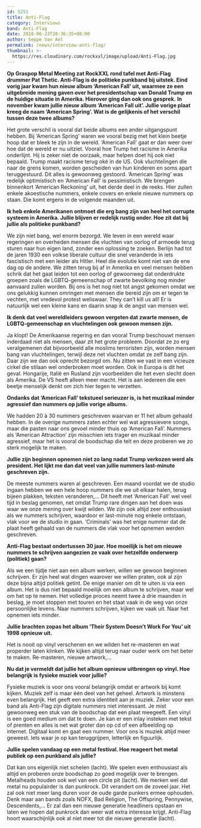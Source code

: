 ```yaml
---
id: 5251
title: Anti-Flag
category: Interviews
band: Anti-Flag
date: 2018-06-23T20:36:35+00:00
author: Seppe Van Ael
permalink: /news/interview-anti-flag/
thumbnail: >-
  https://res.cloudinary.com/rockxxl/image/upload/Anti-Flag.jpg
---
```

**Op Graspop Metal Meeting zat RockXXL rond tafel met Anti-Flag drummer Pat Thetic. Anti-Flag is de politieke punkband bij uitstek. Eind vorig jaar kwam hun nieuw album ‘American Fall’ uit, waarmee ze een uitgebreide mening gaven over het presidentschap van Donald Trump en de huidige situatie in Amerika. Hierover ging dan ook ons gesprek.**
**In november kwam jullie nieuw album ‘American Fall uit’. Jullie vorige plaat kreeg de naam ‘American Spring’. Wat is de gelijkenis of het verschil tussen deze twee albums?**

Het grote verschil is vooral dat beide albums een ander uitgangspunt hebben. Bij ‘American Spring’ waren we vooral bezig met het klein beetje hoop dat er bleek te zijn in de wereld. ‘American Fall’ gaat er dan weer over hoe dat de wereld er nu uitziet. Vooral hoe Trump het racisme in Amerika onderlijnt. Hij is zeker niet de oorzaak, maar helpen doet hij ook niet bepaald. Trump maakt racisme terug oké in de US. Ook vluchtelingen die naar de grens komen, worden gescheiden van hun kinderen en soms apart teruggestuurd. Dit alles is gewoonweg gestoord. ‘American Spring’ was redelijk optimistisch en ‘American Fall’ is pessimistisch. We brengen binnenkort ‘American Reckoning’ uit, het derde deel in de reeks. Hier zullen enkele akoestische nummers, enkele covers en enkele nieuwe nummers op staan. Die komt ergens in de volgende maanden uit.

**Ik heb enkele Amerikanen ontmoet die erg bang zijn van heel het corrupte systeem in Amerika. Jullie blijven er redelijk rustig onder. Hoe zit dat bij jullie als politieke punkband?**

We zijn niet bang, wel enorm bezorgd. We leven in een wereld waar regeringen en overheden mensen die vluchten van oorlog of armoede terug sturen naar hun eigen land, zonder een oplossing te zoeken. Berlijn had tot de jaren 1930 een volkse liberale cultuur die snel veranderde in iets fascistisch met een leider als Hitler. Heel die evolutie komt niet van de ene dag op de andere. We zitten terug bij af in Amerika en veel mensen hebben schrik dat het gaat leiden tot een oorlog of gewoonweg dat onderdrukte groepen zoals de LGBTQ-gemeenschap of zwarte bevolking nog minder aanvaard zullen worden. Bij ons is het nog niet tot angst gekomen omdat we ons gelukkig kunnen omringen met mensen die bereid zijn om er tegen te vechten, met vredevol protest weliswaar. They can’t kill us all! Er is natuurlijk wel een kleine kans en daarin snap ik de angst van mensen wel.

**Ik denk dat veel wereldleiders gewoon vergeten dat zwarte mensen, de LGBTQ-gemeenschap en vluchtelingen ook gewoon mensen zijn.**

Ja klopt! De Amerikaanse regering en dan vooral Trump beschouwt mensen inderdaad niet als mensen, daar zit het grote probleem. Doordat ze zo erg veralgemenen dat bijvoorbeeld alle moslims terroristen zijn, worden mensen bang van vluchtelingen, terwijl deze net vluchten omdat ze zelf bang zijn. Daar zijn we dan ook oprecht bezorgd om. Nu zitten we vast in een vicieuze cirkel die stilaan wel onderbroken moet worden. Ook in Europa is dit het geval. Hongarije, Italië en Rusland zijn voorbeelden die het even slecht doen als Amerika. De VS heeft alleen meer macht. Het is aan iedereen die een beetje menselijk denkt om zich hier tegen te verzetten.

**Ondanks dat ‘American Fall’ tekstueel serieuzer is, is het muzikaal minder agressief dan nummers op jullie vorige albums.**

We hadden 20 à 30 nummers geschreven waarvan er 11 het album gehaald hebben. In de overige nummers zaten echter wel wat agressievere songs, maar die pasten naar ons gevoel minder thuis op ‘American Fall’. Nummers als ‘American Attraction’ zijn misschien iets trager en muzikaal minder agressief, maar het is vooral de boodschap die telt en deze proberen we zo sterk mogelijk te maken.

**Jullie zijn beginnen opnemen niet zo lang nadat Trump verkozen werd als president. Het lijkt me dan dat veel van jullie nummers last-minute geschreven zijn.**

De meeste nummers waren al geschreven. Een maand voordat we de studio ingaan hebben we een hele hoop nummers die we uit elkaar halen, terug bijeen plakken, teksten veranderen,… Dit heeft met ‘American Fall’ wel veel tijd in beslag genomen, net omdat Trump rare dingen aan het doen was waar we onze mening over kwijt wilden. We zijn ook altijd zeer enthousiast als we nummers schrijven, waardoor er last-minute nog enkele ontstaan, vlak voor we de studio in gaan. ‘Criminals’ was het enige nummer dat de plaat heeft gehaald van de nummers die vlak voor het opnemen werden geschreven.

**Anti-Flag bestaat ondertussen 30 jaar. Hoe moeilijk is het om nieuwe nummers te schrijven aangezien ze vaak over hetzelfde onderwerp (politiek) gaan?** 

Als we een tijdje niet aan een album werken, willen we gewoon beginnen schrijven. Er zijn heel wat dingen waarover we willen praten, ook al zijn deze bijna altijd politiek getint. De enige manier om dit te uiten is via een album. Het is dus niet bepaald moeilijk om een album te schrijven, maar wel om het op te nemen. Het volledige proces neemt twee à drie maanden in beslag, je moet stoppen met touren en het staat vaak in de weg van onze persoonlijke levens. Naar nummers schrijven, kijken we vaak uit. Naar het opnemen iets minder.

**Jullie brachten zopas het album ‘Their System Doesn’t Work For You’ uit 1998 opnieuw uit.**

Het is nooit op vinyl verschenen en we wilden het re-masteren en wat properder laten klinken. We kijken altijd terug naar ouder werk om het beter te maken. Re-masteren, nieuwe artwork,…

**Nu dat je vermeldt dat jullie het album opnieuw uitbrengen op vinyl. Hoe belangrijk is fysieke muziek voor jullie?**

Fysieke muziek is voor ons vooral belangrijk omdat er artwork bij komt kijken. Muziek zelf is maar één deel van het geheel. Artwork is minstens even belangrijk. Het geeft een extra identiteit aan je muziek. Zeker voor een band als Anti-Flag zijn digitale nummers niet interessant. Je mist gewoonweg een stuk van de boodschap dat een plaat meegeeft. Een vinyl is een goed medium om dat te doen. Je kan er een inlay insteken met tekst of prenten en alles is net wat groter dan op cd of een afbeelding op internet. Digitaal komt en gaat een nummer. Voor ons is muziek altijd meer geweest. Iets waar je op kan teruggrijpen, letterlijk en figuurlijk.

**Jullie spelen vandaag op een metal festival. Hoe reageert het metal publiek op een punkband als jullie?** 

Dat kan ons eigenlijk niet schelen (lacht). We spelen even enthousiast als altijd en proberen onze boodschap zo goed mogelijk over te brengen. Metalheads houden ook wel van een circle pit (lacht). We merken wel dat metal nu populairder is dan punkrock. Dit verandert om de zoveel jaar. Het zal ook niet meer lang duren voor de oude garde punkers ermee ophouden. Denk maar aan bands zoals NOFX, Bad Religion, The Offspring, Pennywise, Descendents,… Er zal dan een nieuwe generatie headliners opstaan en laten we hopen dat punkrock dan weer wat extra interesse krijgt. Anti-Flag hoort waarschijnlijk ook al niet meer tot die nieuwe generatie (lacht).
